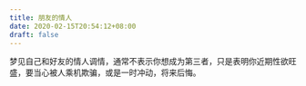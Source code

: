 ```yaml
---
title: 朋友的情人
date: 2020-02-15T20:54:12+08:00
draft: false
---
```


梦见自己和好友的情人调情，通常不表示你想成为第三者，只是表明你近期性欲旺盛，要当心被人乘机欺骗，或是一时冲动，将来后悔。